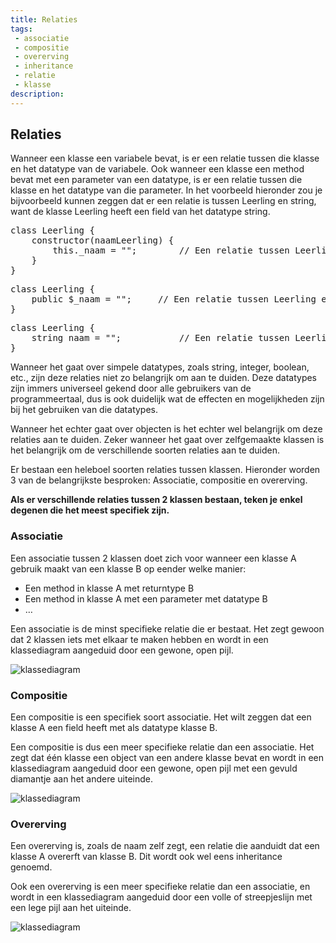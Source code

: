 ```yaml
---
title: Relaties
tags: 
 - associatie
 - compositie
 - overerving
 - inheritance
 - relatie
 - klasse
description: 
---
```



## Relaties
Wanneer een klasse een variabele bevat, is er een relatie tussen die klasse en het datatype van de variabele. Ook wanneer een klasse een method bevat met een parameter van een datatype, is er een relatie tussen die klasse en het datatype van die parameter. In het voorbeeld hieronder zou je bijvoorbeeld kunnen zeggen dat er een relatie is tussen Leerling en string, want de klasse Leerling heeft een field van het datatype string.

<pre class="prettyprint linenums lang lang-JS">
class Leerling {
	constructor(naamLeerling) {
		this._naam = "";		// Een relatie tussen Leerling en string
	}
}
</pre>
<pre class="prettyprint linenums lang lang-PHP">
class Leerling {	
	public $_naam = "";		// Een relatie tussen Leerling en string
}
</pre>
<pre class="prettyprint linenums lang lang-CS">
class Leerling {	
	string naam = "";			// Een relatie tussen Leerling en string
}
</pre>

Wanneer het gaat over simpele datatypes, zoals string, integer, boolean, etc., zijn deze relaties niet zo belangrijk om aan te duiden. Deze datatypes zijn immers universeel gekend door alle gebruikers van de programmeertaal, dus is ook duidelijk wat de effecten en mogelijkheden zijn bij het gebruiken van die datatypes.

Wanneer het echter gaat over objecten is het echter wel belangrijk om deze relaties aan te duiden. Zeker wanneer het gaat over zelfgemaakte klassen is het belangrijk om de verschillende soorten relaties aan te duiden.

Er bestaan een heleboel soorten relaties tussen klassen. Hieronder worden 3 van de belangrijkste besproken: Associatie, compositie en overerving.

**Als er verschillende relaties tussen 2 klassen bestaan, teken je enkel degenen die het meest specifiek zijn.** 

### Associatie

Een associatie tussen 2 klassen doet zich voor wanneer een klasse A gebruik maakt van een klasse B op eender welke manier:

 - Een method in klasse A met returntype B
 - Een method in klasse A met een parameter met datatype B
 - …

Een associatie is de minst specifieke relatie die er bestaat. Het zegt gewoon dat 2 klassen iets met elkaar te maken hebben en wordt in een klassediagram aangeduid door een gewone, open pijl.

<img src="{{ site.baseurl }}/assets/img/relaties_1.png" alt="klassediagram" style="height: auto; max-width: 100%">

### Compositie

Een compositie is een specifiek soort associatie. Het wilt zeggen dat een klasse A een field heeft met als datatype klasse B.

Een compositie is dus een meer specifieke relatie dan een associatie. Het zegt dat één klasse een object van een andere klasse bevat en wordt in een klassediagram aangeduid door een gewone, open pijl met een gevuld diamantje aan het andere uiteinde.

<img src="{{ site.baseurl }}/assets/img/relaties_2.png" alt="klassediagram" style="height: auto; max-width: 100%">

### Overerving

Een overerving is, zoals de naam zelf zegt, een relatie die aanduidt dat een klasse A overerft van klasse B. Dit wordt ook wel eens inheritance genoemd.

Ook een overerving is een meer specifieke relatie dan een associatie, en wordt in een klassediagram aangeduid door een volle of streepjeslijn met een lege pijl aan het uiteinde.

<img src="{{ site.baseurl }}/assets/img/relaties_3.png" alt="klassediagram" style="height: auto; max-width: 100%">

